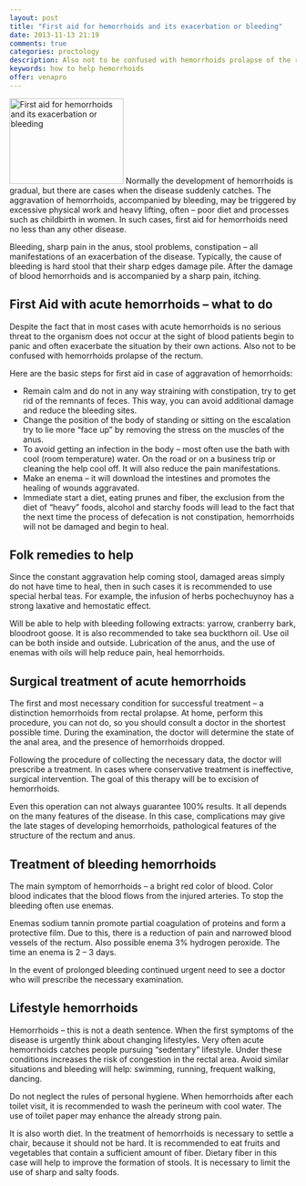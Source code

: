 ```yaml
---
layout: post
title: "First aid for hemorrhoids and its exacerbation or bleeding"
date: 2013-11-13 21:19
comments: true
categories: proctology
description: Also not to be confused with hemorrhoids prolapse of the rectum
keywords: how to help hemorrhoids
offer: venapro
---
```

<p><img class="left" src="http://medusanews.com/images/how-to-help-hemorrhoids/11.jpg" width="200" height="150" title="How to help hemorrhoids" alt="First aid for hemorrhoids and its exacerbation or bleeding"> Normally the development of hemorrhoids is gradual, but there are cases when the disease suddenly catches. The aggravation of hemorrhoids, accompanied by bleeding, may be triggered by excessive physical work and heavy lifting, often &ndash; poor diet and processes such as childbirth in women. In such cases, first aid for hemorrhoids need no less than any other disease.</p>

<!-- more -->


<p>Bleeding, sharp pain in the anus, stool problems, constipation &ndash; all manifestations of an exacerbation of the disease. Typically, the cause of bleeding is hard stool that their sharp edges damage pile. After the damage of blood hemorrhoids and is accompanied by a sharp pain, itching.</p>

<h2>First Aid with acute hemorrhoids &ndash; what to do</h2>

<p>Despite the fact that in most cases with acute hemorrhoids is no serious threat to the organism does not occur at the sight of blood patients begin to panic and often exacerbate the situation by their own actions. Also not to be confused with hemorrhoids prolapse of the rectum.</p>

<p>Here are the basic steps for first aid in case of aggravation of hemorrhoids:</p>

<ul>
<li>Remain calm and do not in any way straining with constipation, try to get rid of the remnants of feces. This way, you can avoid additional damage and reduce the bleeding sites.</li>
<li>Change the position of the body of standing or sitting on the escalation try to lie more &ldquo;face up&rdquo; by removing the stress on the muscles of the anus.</li>
<li>To avoid getting an infection in the body &ndash; most often use the bath with cool (room temperature) water. On the road or on a business trip or cleaning the help cool off. It will also reduce the pain manifestations.</li>
<li>Make an enema &ndash; it will download the intestines and promotes the healing of wounds aggravated.</li>
<li>Immediate start a diet, eating prunes and fiber, the exclusion from the diet of &ldquo;heavy&rdquo; foods, alcohol and starchy foods will lead to the fact that the next time the process of defecation is not constipation, hemorrhoids will not be damaged and begin to heal.</li>
</ul>


<h2>Folk remedies to help</h2>

<p>Since the constant aggravation help coming stool, damaged areas simply do not have time to heal, then in such cases it is recommended to use special herbal teas. For example, the infusion of herbs pochechuynoy has a strong laxative and hemostatic effect.</p>

<p>Will be able to help with bleeding following extracts: yarrow, cranberry bark, bloodroot goose. It is also recommended to take sea buckthorn oil. Use oil can be both inside and outside. Lubrication of the anus, and the use of enemas with oils will help reduce pain, heal hemorrhoids.</p>

<h2>Surgical treatment of acute hemorrhoids</h2>

<p>The first and most necessary condition for successful treatment &ndash; a distinction hemorrhoids from rectal prolapse. At home, perform this procedure, you can not do, so you should consult a doctor in the shortest possible time. During the examination, the doctor will determine the state of the anal area, and the presence of hemorrhoids dropped.</p>

<p>Following the procedure of collecting the necessary data, the doctor will prescribe a treatment. In cases where conservative treatment is ineffective, surgical intervention. The goal of this therapy will be to excision of hemorrhoids.</p>

<p>Even this operation can not always guarantee 100% results. It all depends on the many features of the disease. In this case, complications may give the late stages of developing hemorrhoids, pathological features of the structure of the rectum and anus.</p>

<h2>Treatment of bleeding hemorrhoids</h2>

<p>The main symptom of hemorrhoids &ndash; a bright red color of blood. Color blood indicates that the blood flows from the injured arteries. To stop the bleeding often use enemas.</p>

<p>Enemas sodium tannin promote partial coagulation of proteins and form a protective film. Due to this, there is a reduction of pain and narrowed blood vessels of the rectum. Also possible enema 3% hydrogen peroxide. The time an enema is 2 &ndash; 3 days.</p>

<p>In the event of prolonged bleeding continued urgent need to see a doctor who will prescribe the necessary examination.</p>

<h2>Lifestyle hemorrhoids</h2>

<p>Hemorrhoids &ndash; this is not a death sentence. When the first symptoms of the disease is urgently think about changing lifestyles. Very often acute hemorrhoids catches people pursuing &ldquo;sedentary&rdquo; lifestyle. Under these conditions increases the risk of congestion in the rectal area. Avoid similar situations and bleeding will help: swimming, running, frequent walking, dancing.</p>

<p>Do not neglect the rules of personal hygiene. When hemorrhoids after each toilet visit, it is recommended to wash the perineum with cool water. The use of toilet paper may enhance the already strong pain.</p>

<p>It is also worth diet. In the treatment of hemorrhoids is necessary to settle a chair, because it should not be hard. It is recommended to eat fruits and vegetables that contain a sufficient amount of fiber. Dietary fiber in this case will help to improve the formation of stools. It is necessary to limit the use of sharp and salty foods.</p>
